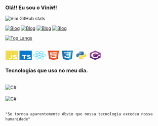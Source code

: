 ### Olá!! Eu sou o Vini💀!! 

![Vini GitHub stats](https://github-readme-stats.vercel.app/api?username=ViniMaximo&show_icons=true&theme=onedark)

[![Blog](https://img.shields.io/badge/Facebook-1877F2?style=for-the-badge&logo=facebook&logoColor=white)](https://www.facebook.com/profile.php?id=100010329047736)
[![Blog](https://img.shields.io/badge/Instagram-E4405F?style=for-the-badge&logo=instagram&logoColor=white)](https://www.instagram.com/vinizinn00/)
[![Blog](https://img.shields.io/badge/LinkedIn-0077B5?style=for-the-badge&logo=linkedin&logoColor=white)](https://www.linkedin.com/in/vinicius-maximo-150730211/)
[![Blog](https://img.shields.io/badge/Twitch-9146FF?style=for-the-badge&logo=twitch&logoColor=white)](https://www.twitch.tv/)


[![Top Langs](https://github-readme-stats.vercel.app/api/top-langs/?username=vinimaximo&layout=compact)](https://github.com/anuraghazra/github-readme-stats)

<div style="display: inline_block"><br>
  <img align="center" alt="Rafa-Js" height="30" width="40" src="https://raw.githubusercontent.com/devicons/devicon/master/icons/javascript/javascript-plain.svg">
  <img align="center" alt="Rafa-Ts" height="30" width="40" src="https://raw.githubusercontent.com/devicons/devicon/master/icons/typescript/typescript-plain.svg">
  <img align="center" alt="Rafa-React" height="30" width="40" src="https://raw.githubusercontent.com/devicons/devicon/master/icons/react/react-original.svg">
  <img align="center" alt="Rafa-HTML" height="30" width="40" src="https://raw.githubusercontent.com/devicons/devicon/master/icons/html5/html5-original.svg">
  <img align="center" alt="Rafa-CSS" height="30" width="40" src="https://raw.githubusercontent.com/devicons/devicon/master/icons/css3/css3-original.svg">
  <img align="center" alt="Rafa-Python" height="30" width="40" src="https://raw.githubusercontent.com/devicons/devicon/master/icons/python/python-original.svg">
  <img align="center" alt="Rafa-Csharp" height="30" width="40" src="https://raw.githubusercontent.com/devicons/devicon/master/icons/csharp/csharp-original.svg">
  
</div>


### Tecnologias que uso no meu dia.

<div style="display: incline_block"><br/>
  <img align="center" alt="C#" src="https://img.shields.io/badge/C%23-239120?style=for-the-badge&logo=c-sharp&logoColor=white" / >
  <div>
<div style="display: incline_block"><br/>
  <img align="center" alt="C#" src="https://img.shields.io/badge/MySQL-00000F?style=for-the-badge&logo=mysql&logoColor=white" / >
  <div><br/>
    
    "Se tornou aparentemente óbvio que nossa tecnologia excedeu nossa humanidade"
    
    
